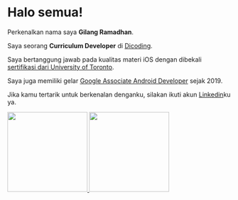 # Halo semua! 

Perkenalkan nama saya **Gilang Ramadhan**.

Saya seorang **Curriculum Developer** di [Dicoding](https://www.dicoding.com/).

Saya bertanggung jawab pada kualitas materi iOS dengan dibekali [sertifikasi dari University of Toronto](https://www.coursera.org/account/accomplishments/specialization/CLKJD8XBXJ3M).

Saya juga memiliki gelar [Google Associate Android Developer](https://www.credential.net/h5deoi5h) sejak 2019.

Jika kamu tertarik untuk berkenalan denganku, silakan ikuti akun [Linkedin](https://www.linkedin.com/in/gilang-adhan/)ku ya.

<p align="left">
<a href="https://github.com/gilangadhan">
  <img height="180em" src="https://github-readme-stats-eight-theta.vercel.app/api?username=zuumar&show_icons=true&theme=algolia&include_all_commits=true&count_private=true"/>
  <img height="180em" src="https://github-readme-stats-eight-theta.vercel.app/api/top-langs/?username=zuumar&layout=compact&langs_count=8&theme=algolia"/>
</a>
</p>
